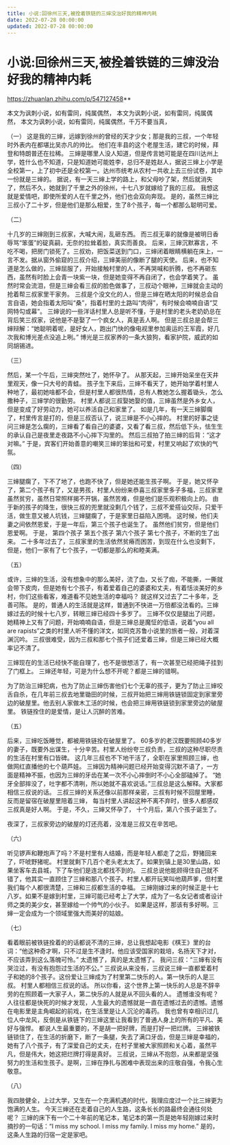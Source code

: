```yaml
---
title: 小说:回徐州三天,被拴着铁链的三婶没治好我的精神内耗
date: 2022-07-28 00:00:00
updated: 2022-07-28 00:00:00
---
```


# 小说:回徐州三天,被拴着铁链的三婶没治好我的精神内耗

https://zhuanlan.zhihu.com/p/547127458**

本文为讽刺小说，如有雷同，纯属偶然，
本文为讽刺小说，如有雷同，纯属偶然，
本文为讽刺小说，如有雷同，纯属偶然，千万不要当真，

（一）
这是我的三婶，远嫁到徐州的曾经的天才少女；那是我的三叔，一个年轻时外表内在都堪比吴亦凡的帅比。
他们在丰县的这个老屋生活，建它的时候，拜登和特朗普还在拉稀。
三婶是哪里人没人知道，但是传言她可能是在四川达州上学，姓什么也不知道，只是知道她可能姓李，总归不是姓赵人，据说三婶上小学是全校第一，上了初中还是全校第一。达州市统考从农村一共收上去三份试卷，其中一份就是三婶的。
据说，有一天三婶上学的路上，和父母吵了架，然后就消失了，然后不久，她就到了千里之外的徐州，十七八岁就嫁给了我的三叔。
我想这就是爱情吧，即使所爱的人在千里之外，他们也会双向奔现。
是的，虽然三婶比三叔小了二十岁，但是他们是那么相爱，生了8个孩子，每一个都那么聪明可爱。

（二）

十几岁的三婶刚到三叔家，大喊大闹，乱砸东西。
而三叔无辜的就像是被明日香辱骂“笨蛋”的碇真嗣，无奈的拉耸着脸，真实而善良。
后来，三婶沉默寡言，不吃不喝，把房门锁死了。三叔劝，把饭菜送到门口，三婶闭着眼睛横躺在床上，一言不发。据从窗外偷窥的三叔介绍，三婶美丽的像断了腿的天使。
后来，也不知道是怎么做的，三婶屈服了，开始接触村里的人，不再哭喊和折腾，也不再砸东西，虽然有时脸上会青一块紫一块，但是她变得不再自闭了，也会学着笑了。
虽然时常会流泪，但是三婶会看三叔的脸色做事了，三叔动个眼神，三婶就会主动的抢着帮三叔家里干家务。
三叔是个没文化的人，但是三婶在晒太阳的时候总会自言自语，她会指着太阳叫“桑”，指着村里的土路叫“肉得”，有时候会喃喃自语“艾网特勾或幕”。
三婶说的一些洋话村里人总是听不懂，于是村里的老头老奶奶总在背后笑三叔家，说他是不是娶了一个疯女人，真是丢人啊。
但是三叔总是会帮三婶辩解：“她聪明着呢，是好女人，跑出门快的像电视里参加奥运的王军霞，好几次我和博光差点没追上咧。”
博光是三叔家养的一条大狼狗，看家护院，威武的如同胡锡进。

（三）

然后，某一个午后，三婶突然吐了，她怀孕了。
从那天起，三婶开始呆坐在天井里观天，像一只大号的青蛙。
孩子生下来后，三婶不看天了，她开始学着村里人种地了，最初她啥都不会，但是村里人都很热情，总有人教她怎么握着锄头，怎么撒种子，三婶学的很勤劳。
村里人都说三叔娶她娶的值，三婶虽然是外乡女人，但是变成了好劳动力，她可以养活自己和家里了。
如是几年，有一天三婶脚瘸了，村里传言是打的，但是三叔否认了，说三婶是不小心摔的。
村里的好事之徒问三婶是怎么瘸的，三婶看了看自己的婆婆，又看了看三叔，然后低下头，怯生生的承认自己是夜里走夜路不小心摔下沟里的。
然后三叔拍了拍三婶的后背：“这才对嘛。”
于是，宾客们开始善意的嘲笑三婶的笨拙和可爱，村里又响起了欢快的气氛。

（四）

三婶腿瘸了，下不了地了，也跑不快了，但是她还能生孩子啊。
于是，她又怀孕了，第二个孩子有了，又是男孩，村里人纷纷来恭喜三叔家里多子多福，三叔家里虽然贫穷，虽然日常照样揭不开锅，虽然苦难，但是他们是乐观积极向上的。
由于新的孩子的降生，很快三叔的兜里就没剩几个钱了，三叔不爱搭讪交际，只爱干活，做生意又被人坑钱，三婶腿瘸了，于是家里日益陷入困境。
这时候，他们夫妻之间依然恩爱，于是一年后，第三个孩子也诞生了。
虽然他们贫穷，但是他们恩爱啊。
于是，
第四个孩子
第五个孩子
第六个孩子
第七个孩子，不断的生了出来。
二十多年过去了，三叔家里的生活依然贫瘠而困苦，到现在什么也没剩下，但是，他们一家有了七个孩子，一切都是那么的和睦美满。

（五）

或许，三婶的生活，没有想象中的那么美好，流了血，又长了痂，不能撕，一撕就会带下皮肉，但是她有七个孩子，有着爱着自己的婆婆和丈夫，有着恬淡美好的乡村，你们这些看客，难道看不见她生活的幸福吗？
就这样又过去了二十多年，乏善可陈。
是的，普通人的生活就是这样，普通到不快进一万倍都没法看的。三婶嫁过去的时候十七八岁，转眼三婶已经四十多岁了。
三婶不仅仅是腿出了问题，她精神上又有了问题，开始喃喃自语，但是三婶总是魔怔的低语，说着“you all are rapists”之类的村里人听不懂的洋文，如同克苏鲁小说里的旅者一般，对着深渊沉吟。
三叔很难受，因为三叔和那七个孩子们还爱着三婶，但是三婶已经大概率记不清了。

三婶现在的生活已经快不能自理了，也不是很想活了，有一次甚至已经把绳子挂到了门框上。
三婶还年轻，可是为什么想不开呢？都是三婶的错啊。

为了防治三婶犯病，也为了防止三婶伤害他们七个无辜的孩子，更为了防止三婶咬舌自杀，在几年前三叔去地里锄田的时候，三叔开始把三婶用铁链锁固定到家里旁边的破屋里。他去别人家做木工活的时候，也会把三婶用铁链锁到家里旁边的破屋里。
铁链拴住的是爱情，是让人沉醉的苦难。

（五）

后来，三婶吃饭睡觉，都被用铁链拴在破屋里了。
60多岁的老汉既要照顾40多岁的妻子，既要外出谋生，十分辛苦。村里人纷纷夸三叔负责，三叔的这种尽职尽责的生活在村里有口皆碑。
这几年三叔也不下地干活了，全职在家里照顾三婶，也做网红直播他的七个葫芦娃。
三婶因为精神问题已经开始变得沉默不语了，一方面是精神不振，也因为三婶的牙齿在某一次不小心摔倒时不小心全部磕掉了。
“她牙全部摔没了，吐字都不清咧，所以她就不喜欢说话。”三叔总是这么解释。大家都相信三叔说的话。
三叔三婶的关系还像以前那样亲密，三叔有时候不回屋里睡，反而是留宿在破屋里陪着三婶，
每当村里人讲起这种不离不弃时，很多人都感叹三叔真是好人啊。
于是，不久，三婶又怀孕了，
十个月后，第八个孩子诞生了。

夜深了，三叔家旁边的破屋的灯还亮着，没准是三叔又在辛苦吧。

（六）

听见锣声和鞭炮声了吗？不是村里有人结婚，而是年轻人都走了之后，野猪回来了，吓唬野猪呢。
村里就剩下几百个老头老太太了。如果到镇上是30里山路，如果坐客车去县城，下了车他们是连北都找不到的。
三叔总说他能顾得住自己就不错了，他其实一直顾住了三婶和那八个孩子。村里人都开玩笑叫他葫芦爹，但村里我们每个人都很清楚，三婶和三叔都生活的幸福。
三婶刚嫁过来的时候正是十七八岁。如果不是嫁到村里，三婶可能已经考上了大学，成为了一名女记者或者设计师之类的美少女，甚至嫁给一个帅气的小伙子。
如果是这样，那该有多好啊。三婶一定会成为一个领域里强大而美好的姑娘。

（七）

看着眼前被铁链拴着的的话都说不清的三婶，总让我想起电影《棋王》里的台词：“他这种奇才啊，只不过是生不逢时。他应该受国家的栽培，名扬天下才对，不应该弄到这么落魄可怜。”
太遗憾了，真的是太遗憾了。
我问三叔：“三婶有没有哭泣过，有没有抱怨过生活的不公。”
三叔说从来没有，三叔说三婶一直都爱着村子和她的8个孩子。这份爱让三婶成为了村里第二快乐的人。第一快乐的人是三叔。
村里人都相信三叔说的话。
所以你看，这个世界上第一快乐的人总是不辞辛劳的在照顾着一大家子人，第二快乐的人就是从不回头看的人。
遗憾谁没有呢？人往往都是快死的时候才发现，人生最大的遗憾就是一直在遗憾过去的遗憾。遗憾在电影里是主角崛起的前戏，在生活里是让人沉沦的毒药。
我也曾有幸相识过几位人中龙风，反倒是从铁链下的三婶这里让我看到了普通人身上的所有的平凡、美好与强悍。
都说人生最重要的，不是胡一把好牌，而是打好一把烂牌。
三婶被铁链锁住了，在生活的折磨下，断了一条腿，失去了满口牙齿，但是三婶是幸福的，她有了八个孩子，有了深爱自己的丈夫，在村子里被大家照顾和关心着，虽然平凡，但是伟大，她这把烂牌打得是真好。
三叔说，三婶从不抱怨，从来都是坚强努力的生活和生孩子。是啊，三婶在挣扎与困难中表现出来的庄敬自强，令我心生敬意。

（八）

我四肢健全，上过大学，又生在一个充满机遇的时代，我理应度过一个比三婶更为饱满的人生。
今天三婶还在走着自己的人生路，这条长长的路最终会通往何处呢？
三婶的床下有一个二十年前的笔记本，笔记本的第一页是她年轻刚嫁过来时摘抄的一句话：“I miss my school. I miss my family. I miss my home.”
是的，这条人生路的归宿一定是家吧。
